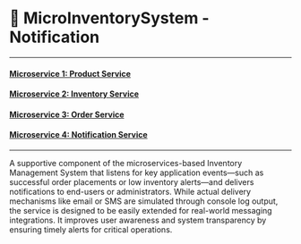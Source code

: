 # 🔔 MicroInventorySystem - Notification

---
#### [Microservice 1: Product Service](https://github.com/Ochwada/MicroInventorySystem-Product)
#### [Microservice 2: Inventory Service](https://github.com/Ochwada/MicroInventorySystem-Inventory)
#### [Microservice 3: Order Service](https://github.com/Ochwada/MicroInventorySystem-Order)
#### [Microservice 4: Notification Service](https://github.com/Ochwada/MicroInventorySystem-Notification)

---
A supportive component of the microservices-based Inventory Management System that listens for key application 
events—such as successful order placements or low inventory alerts—and delivers notifications to end-users or 
administrators. While actual delivery mechanisms like email or SMS are simulated through console log output, 
the service is designed to be easily extended for real-world messaging integrations. It improves user awareness and 
system transparency by ensuring timely alerts for critical operations.